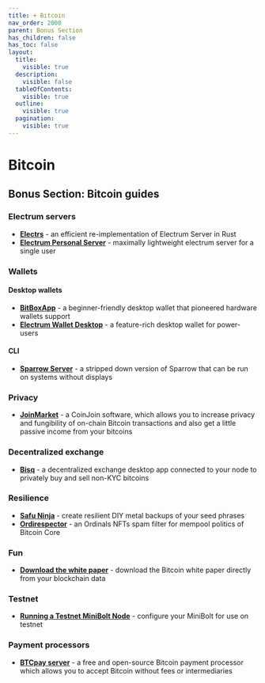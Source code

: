 ```yaml
---
title: + Bitcoin
nav_order: 2000
parent: Bonus Section
has_children: false
has_toc: false
layout:
  title:
    visible: true
  description:
    visible: false
  tableOfContents:
    visible: true
  outline:
    visible: true
  pagination:
    visible: true
---
```


# Bitcoin

## Bonus Section: Bitcoin guides

### Electrum servers

* [**Electrs**](electrs.md) - an efficient re-implementation of Electrum Server in Rust
* [**Electrum Personal Server**](electrum-personal-server.md) - maximally lightweight electrum server for a single user

### Wallets

#### Desktop wallets

* [**BitBoxApp**](bitboxapp.md) - a beginner-friendly desktop wallet that pioneered hardware wallets support
* [**Electrum Wallet Desktop**](electrum-wallet-desktop.md) - a feature-rich desktop wallet for power-users

#### CLI

* [**Sparrow Server**](sparrow-server.md) - a stripped down version of Sparrow that can be run on systems without displays

### Privacy

* [**JoinMarket**](joinmarket.md) - a CoinJoin software, which allows you to increase privacy and fungibility of on-chain Bitcoin transactions and also get a little passive income from your bitcoins

### Decentralized exchange

* [**Bisq**](bisq.md) - a decentralized exchange desktop app connected to your node to privately buy and sell non-KYC bitcoins

### Resilience

* [**Safu Ninja**](safu-ninja.md) - create resilient DIY metal backups of your seed phrases
* [**Ordirespector**](ordisrespector.md) - an Ordinals NFTs spam filter for mempool politics of Bitcoin Core

### Fun

* [**Download the white paper**](white-paper.md) - download the Bitcoin white paper directly from your blockchain data

### Testnet

* [**Running a Testnet MiniBolt Node**](minibolt-on-testnet.md) - configure your MiniBolt for use on testnet

### Payment processors

* [**BTCpay server**](../../bonus-guides/bitcoin/btcpay-server.md) - a free and open-source Bitcoin payment processor which allows you to accept Bitcoin without fees or intermediaries
